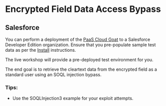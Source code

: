 # Encrypted Field Data Access Bypass

## Salesforce

You can perform a deployment of the [PaaS Cloud Goat](https://github.com/Coalfire-Research/paas-cloud-goat) to a Salesforce Developer Edition organization. Ensure that you pre-populate sample test data as per the [Install](https://github.com/Coalfire-Research/paas-cloud-goat/blob/main/Documentation/INSTALL.md) instructions.

The live workshop will provide a pre-deployed test environment for you.

The end goal is to retrieve the cleartext data from the encrypted field as a standard user using an SOQL injection bypass.

### Tips:

- Use the SOQLInjection3 example for your exploit attempts.
